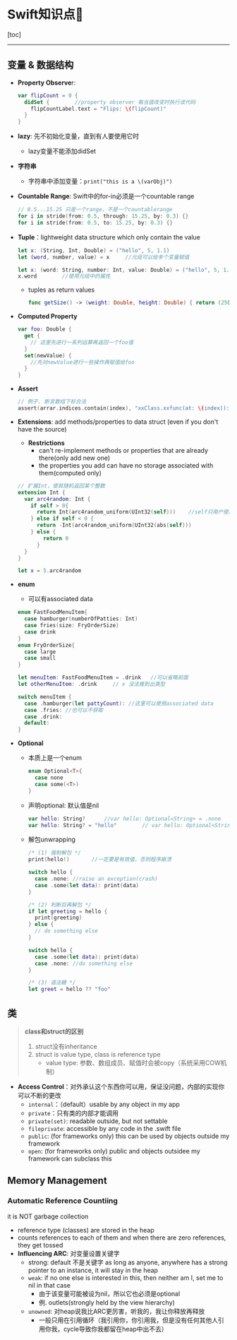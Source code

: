 # Swift知识点🧀️

[toc]

------

## 变量 & 数据结构

- **Property Observe**r: 

  ```swift
  var flipCount = 0 {
    didSet {        //property observer 每当值改变时执行该代码
      flipCountLabel.text = "Flips: \(flipCount)"
    }
  }
  ```

- **lazy**: 先不初始化变量，直到有人要使用它时

  - lazy变量不能添加didSet
  
- **字符串**

  - 字符串中添加变量：`print("this is a \(varObj)")`

- **Countable Range**: Swift中的for-in必须是一个countable range

  ```swift
  // 0.5...15.25 只是一个range，不是一个countablerange
  for i in stride(from: 0.5, through: 15.25, by: 0.3) {}
  for i in stride(from: 0.5, to: 15.25, by: 0.3) {}
  ```

- **Tuple**：lightweight data structure which only contain the value

  ```swift
  let x: (String, Int, Double) = ("hello", 5, 1.1)
  let (word, number, value) = x		//元组可以给多个变量赋值
  
  let x: (word: String, number: Int, value: Double) = ("hello", 5, 1.1)
  x.word		//使用元组中的属性
  ```

  - tuples as return values

    ```swift
    func getSize() -> (weight: Double, height: Double) { return (250, 80) }
    ```

- **Computed Property**

  ```swift
  var foo: Double {
    get {
      // 这里先进行一系列运算再返回一个foo值
    }
    set(newValue) {
      //先对newValue进行一些操作再赋值给foo
    }
  }
  ```

- **Assert**

  ```swift
  // 例子. 断言数组下标合法
  assert(arrar.indices.contain(index), "xxClass.xxfunc(at: \(index)): chosen index not in arr")	//第二个参数是错误提示消息，可自定义
  ```

- **Extensions**: add methods/properties to data struct (even if you don't have the source)

  - **Restrictions**
    - can't re-implement methods or properties that are already there(only add new one)
    - the properties you add can have no storage associated with them(computed only)

  ```swift
  // 扩展Int，使其随机返回某个整数
  extension Int {
    var arc4random: Int {
      if self > 0{
        return Int(arc4random_uniform(UInt32(self)))	//self只用户使用的数作为最大值
      } else if self < 0 {
        return -Int(arc4random_uniform(UInt32(abs(self)))
      } else {
          return 0
        }
    }
  }
  
  let x = 5.arc4random
  ```

- **enum**

  - 可以有associated data

  ```swift
  enum FastFoodMenuItem{
    case hamburger(numberOfPatties: Int)
    case fries(size: FryOrderSize)
    case drink
  }
  enum FryOrderSize{
    case large
    case small
  }
  
  let menuItem: FastFoodMenuItem = .drink	//可以省略前面
  let otherMenuItem: .drink		// x 没法推到出类型
  
  switch menuItem {
    case .hamburger(let pattyCount): //这里可以使用associated data
    case .fries: //也可以不获取
    case .drink:
    default: 
  }
  ```

- **Optional**

  - 本质上是一个enum

    ```swift
    enum Optional<T>{
      case none
      case some(<T>)
    }
    ```

  - 声明optional: 默认值是nil

    ```swift
    var hello: String?		//var hello: Optional<String> = .none
    var hello: String? = "hello"		// var hello: Optional<String> = .some("hello")
    ```

  - 解包unwrapping

    ```swift
    /* (1) 强制解包 */
    print(hello!)		//一定要是有效值，否则程序崩溃
    
    switch hello {
      case .none: //raise an exception(crash)
      case .some(let data): print(data)
    }
    
    /* (2) 判断后再解包 */
    if let greeting = hello {
      print(greeting)
    } else {
      // do something else
    }
    
    switch hello {
      case .some(let data): print(data)
      case .none: //do something else
    }
    
    /* (3) 语法糖 */
    let greet = hello ?? "foo"
    ```

    



## 类

> **class和struct的区别**
>
> 1. struct没有inheritance
> 2. struct is value type, class is reference type
>    - value type: 参数、数组成员、赋值时会被copy（系统采用COW机制）

- **Access Control**：对外承认这个东西你可以用，保证没问题，内部的实现你可以不断的更改
  - `internal`：（default）usable by any object in my app
  - `private`：只有类的内部才能调用
  - `private(set)`: readable outside, but not settable
  - `fileprivate`: accessible by any code in the .swift file
  - `public`: (for frameworks only) this can be used by objects outside my framework
  - `open`:  (for frameworks only) public and objects outsidee my framework can subclass this



## Memory Management

### Automatic Reference Countiing

it is NOT garbage collection

- reference type (classes) are stored in the heap
- counts references to each of them and when there are zero references, they get tossed
- **Influencing ARC**: 对变量设置关键字
  - strong: default 不是关键字 as long as anyone, anywhere has a strong pointer to an instance, it will stay in the heap
  - `weak`: if no one else is interested in this, then neither am I, set me to nil in that case
    - 由于该变量可能被设为nil，所以它也必须是optional
    - 例. outlets(strongly held by the view hierarchy)
  - `unowned`: 对heap说我比ARC更厉害，听我的，我让你释放再释放
    - 一般只用在引用循环（我引用你，你引用我，但是没有任何其他人引用你我，cycle导致你我都留在heap中出不去）
